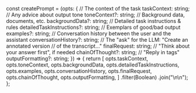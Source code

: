 const createPrompt = (opts: {
  // The context of the task
  taskContext: string;
  // Any advice about output tone
  toneContext?: string;
  // Background data, documents, etc.
  backgroundData?: string;
  // Detailed task instructions & rules
  detailedTaskInstructions?: string;
  // Exemplars of good/bad output
  examples?: string;
  // Conversation history between the user and the assistant
  conversationHistory?: string;
  // The "ask" for the LLM: "Create an annotated version
  // of the transcript..."
  finalRequest: string;
  // "Think about your answer first", if needed
  chainOfThought?: string;
  // "Reply in <response></response> tags"
  outputFormatting?: string;
}) => {
  return [
    opts.taskContext,
    opts.toneContext,
    opts.backgroundData,
    opts.detailedTaskInstructions,
    opts.examples,
    opts.conversationHistory,
    opts.finalRequest,
    opts.chainOfThought,
    opts.outputFormatting,
  ]
    .filter(Boolean)
    .join("\n\n");
};